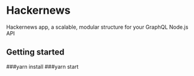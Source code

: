 # Hackernews
Hackernews app, a scalable, modular structure for your GraphQL Node.js API

## Getting started
###yarn install
###yarn start
